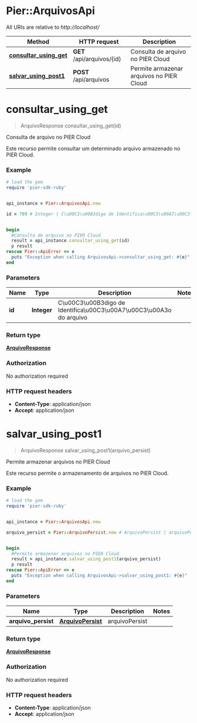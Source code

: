 # Pier::ArquivosApi

All URIs are relative to *http://localhost/*

Method | HTTP request | Description
------------- | ------------- | -------------
[**consultar_using_get**](ArquivosApi.md#consultar_using_get) | **GET** /api/arquivos/{id} | Consulta de arquivo no PIER Cloud
[**salvar_using_post1**](ArquivosApi.md#salvar_using_post1) | **POST** /api/arquivos | Permite armazenar arquivos no PIER Cloud




# **consultar_using_get**
> ArquivoResponse consultar_using_get(id)

Consulta de arquivo no PIER Cloud

Este recurso permite consultar um determinado arquivo armazenado no PIER Cloud.

### Example
```ruby
# load the gem
require 'pier-sdk-ruby'


api_instance = Pier::ArquivosApi.new

id = 789 # Integer | C\u00C3\u00B3digo de Identifica\u00C3\u00A7\u00C3\u00A3o do arquivo


begin
  #Consulta de arquivo no PIER Cloud
  result = api_instance.consultar_using_get(id)
  p result
rescue Pier::ApiError => e
  puts "Exception when calling ArquivosApi->consultar_using_get: #{e}"
end
```

### Parameters

Name | Type | Description  | Notes
------------- | ------------- | ------------- | -------------
 **id** | **Integer**| C\u00C3\u00B3digo de Identifica\u00C3\u00A7\u00C3\u00A3o do arquivo | 


### Return type

[**ArquivoResponse**](ArquivoResponse.md)

### Authorization

No authorization required

### HTTP request headers

 - **Content-Type**: application/json
 - **Accept**: application/json




# **salvar_using_post1**
> ArquivoResponse salvar_using_post1(arquivo_persist)

Permite armazenar arquivos no PIER Cloud

Este recurso permite o armazenamento de arquivos no PIER Cloud.

### Example
```ruby
# load the gem
require 'pier-sdk-ruby'


api_instance = Pier::ArquivosApi.new

arquivo_persist = Pier::ArquivoPersist.new # ArquivoPersist | arquivoPersist


begin
  #Permite armazenar arquivos no PIER Cloud
  result = api_instance.salvar_using_post1(arquivo_persist)
  p result
rescue Pier::ApiError => e
  puts "Exception when calling ArquivosApi->salvar_using_post1: #{e}"
end
```

### Parameters

Name | Type | Description  | Notes
------------- | ------------- | ------------- | -------------
 **arquivo_persist** | [**ArquivoPersist**](ArquivoPersist.md)| arquivoPersist | 


### Return type

[**ArquivoResponse**](ArquivoResponse.md)

### Authorization

No authorization required

### HTTP request headers

 - **Content-Type**: application/json
 - **Accept**: application/json





